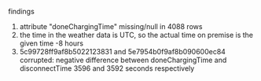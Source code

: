 findings

1. attribute "doneChargingTime" missing/null in 4088 rows
2. the time in the weather data is UTC, so the actual time on premise is the given time -8 hours
3. 5c99728ff9af8b5022123831 and 5e7954b0f9af8b090600ec84 corrupted: negative difference between doneChargingTime and disconnectTime 3596 and 3592 seconds respectively
